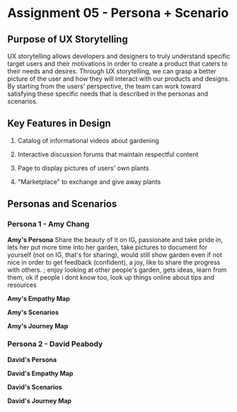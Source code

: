# Assignment 05 - Persona + Scenario
## Purpose of UX Storytelling
UX storytelling allows developers and designers to truly understand specific target users and their motivations in order to create a product that caters to their needs and desires. Through UX storytelling, we can grasp a better picture of the user and how they will interact with our products and designs. By starting from the users' perspective, the team can work toward satisfying these specific needs that is described in the personas and scenarios. 

## Key Features in Design
1. Catalog of informational videos about gardening


2. Interactive discussion forums that maintain respectful content


3. Page to display pictures of users' own plants


4. "Marketplace" to exchange and give away plants

## Personas and Scenarios
### Persona 1 - Amy Chang
**Amy's Persona**
Share the beauty of it on IG, passionate and take pride in, lets her put more time into her garden, take pictures to document for yourself (not on IG, that's for sharing), would still show garden even if not nice in order to get feedback (confident), a joy, like to share the progress with others. 
; enjoy looking at other people's garden, gets ideas, learn from them, ok if people i dont know too, look up things online about tips and resources

**Amy's Empathy Map**

**Amy's Scenarios**

**Amy's Journey Map**

### Persona 2 - David Peabody 
**David's Persona**

**David's Empathy Map**

**David's Scenarios**

**David's Journey Map**
